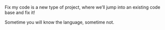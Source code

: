 Fix my code is a new type of project, where we’ll jump into an existing code base and fix it!

Sometime you will know the language, sometime not.
